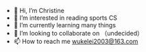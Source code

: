 - 👋 Hi, I’m Christine
- 👀 I’m interested in reading sports CS
- 🌱 I’m currently learning many things
- 💞️ I’m looking to collaborate on （undecided）
- 📫 How to reach me wukelei2003@163.com

<!---
Christine2003/Christine2003 is a ✨ special ✨ repository because its `README.md` (this file) appears on your GitHub profile.
You can click the Preview link to take a look at your changes.
--->
